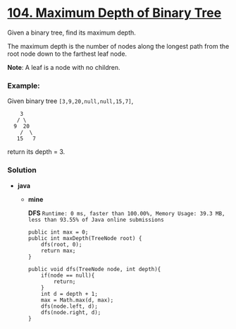 # [104. Maximum Depth of Binary Tree](https://leetcode.com/problems/maximum-depth-of-binary-tree/)

Given a binary tree, find its maximum depth.

The maximum depth is the number of nodes along the longest path from the root node down to the farthest leaf node.

**Note**: A leaf is a node with no children.

### Example:

Given binary tree `[3,9,20,null,null,15,7]`,
```
    3
   / \
  9  20
    /  \
   15   7
```
return its depth = 3.


### Solution
* **java**
  * **mine**
    
    **DFS** `Runtime: 0 ms, faster than 100.00%, Memory Usage: 39.3 MB, less than 93.55% of Java online submissions `
    ```
    public int max = 0;
    public int maxDepth(TreeNode root) {
        dfs(root, 0);
        return max;
    }
    
    public void dfs(TreeNode node, int depth){
        if(node == null){
            return;
        }
        int d = depth + 1;
        max = Math.max(d, max);
        dfs(node.left, d);
        dfs(node.right, d);
    }
    ```
